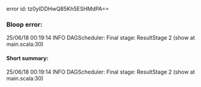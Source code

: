error id: tz0yIDDHwQ85Kh5ESHMdPA==
### Bloop error:

25/06/18 00:19:14 INFO DAGScheduler: Final stage: ResultStage 2 (show at main.scala:30)
#### Short summary: 

25/06/18 00:19:14 INFO DAGScheduler: Final stage: ResultStage 2 (show at main.scala:30)
